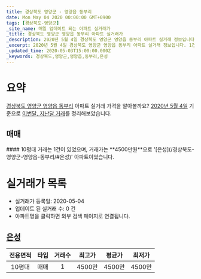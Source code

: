 ```yaml
---
title: 경상북도 영양군 - 영양읍 동부리
date: Mon May 04 2020 00:00:00 GMT+0900
tags: [경상북도-영양군]
_site_name: 매일 업데이트 되는 아파트 실거래가
_title: 경상북도 영양군 영양읍 동부리 아파트 실거래가
_description: 2020년 5월 4일 경상북도 영양군 영양읍 동부리 아파트 실거래 정보입니다. 1건 아파트 정보가 있습니다.
_excerpt: 2020년 5월 4일 경상북도 영양군 영양읍 동부리 아파트 실거래 정보입니다. 1건 아파트 정보가 있습니다.
_updated_time: 2020-05-03T15:00:00.000Z
_keywords: 경상북도,영양군,영양읍,동부리,은성
---
```





# 요약
<ins>경상북도 영양군 영양읍 동부리</ins> 아파트 실거래 가격을 알아볼까요? <ins>2020년 5월 4일</ins> 기준으로 <ins>이번달, 지난달 거래</ins>를 정리해보았습니다.

## 매매
<div class="container">
<div class="twelve columns" markdown="1">
#### 10평대
거래는 1건이 있었으며, 거래가는 **4500만원**으로 '[은성](/경상북도-영양군-영양읍-동부리/#은성)' 아파트이었습니다.
</div>
</div>



# 실거래가 목록
- 실거래가 등록일: 2020-05-04
- 업데이트 된 실거래 수: 0 건
- 아파트명을 클릭하면 외부 검색 페이지로 연결됩니다.

## [은성](#은성)

|전용면적|타입|거래수|최고가|평균가|최저가|
|:---:|:---:|:---:|:---:|:---:|:---:|
|10평대|<span class="deal-type-1">매매</span>|1|4500만|4500만|4500만|

<br/>



